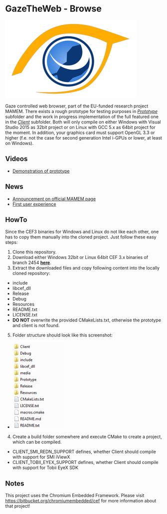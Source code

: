 # GazeTheWeb - Browse

![Logo](media/Logo.png)

Gaze controlled web browser, part of the EU-funded research project MAMEM. There exists a rough prototype for testing purposes in [_Prototype_](Prototype) subfolder and the work in progress implementation of the full featured one in the [_Client_](Client) subfolder. Both will only compile on either Windows with Visual Studio 2015 as 32bit project or on Linux with GCC 5.x as 64bit project for the moment. In addition, your graphics card must support OpenGL 3.3 or higher (f.e. not the case for second generation Intel i-GPUs or lower, at least on Windows).

## Videos
* [Demonstration of prototype](https://www.youtube.com/watch?v=zj1u6QTmk5k)

## News
* [Announcement on official MAMEM page](http://www.mamem.eu/gazetheweb-prototype-for-gaze-controlled-browsing-the-web)
* [First user experience](http://www.mamem.eu/mamem-meets-three-remarkable-women)

## HowTo
Since the CEF3 binaries for Windows and Linux do not like each other, one has to copy them manually into the cloned project. Just follow these easy steps:

1. Clone this repository.
2. Download either Windows 32bit or Linux 64bit CEF 3.x binaries of branch 2454 [**here**](https://cefbuilds.com/#branch_2454).
3. Extract the downloaded files and copy following content into the locally cloned repository:
 * include
 * libcef_dll
 * Release
 * Debug
 * Resources
 * README.txt
 * LICENSE.txt
 * **DO NOT** overwrite the provided CMakeLists.txt, otherwise the prototype and client is not found.
5. Folder structure should look like this screenshot:
 * ![Folder structure](media/Folder.png)
4. Create a build folder somewhere and execute CMake to create a project, which can be compiled.
 * CLIENT_SMI_REDN_SUPPORT defines, whether Client should compile with support for SMI iViewX
 * CLIENT_TOBII_EYEX_SUPPORT defines, whether Client should compile with support for Tobii EyeX SDK

## Notes
This project uses the Chromium Embedded Framework. Please visit https://bitbucket.org/chromiumembedded/cef for more information about that project!
